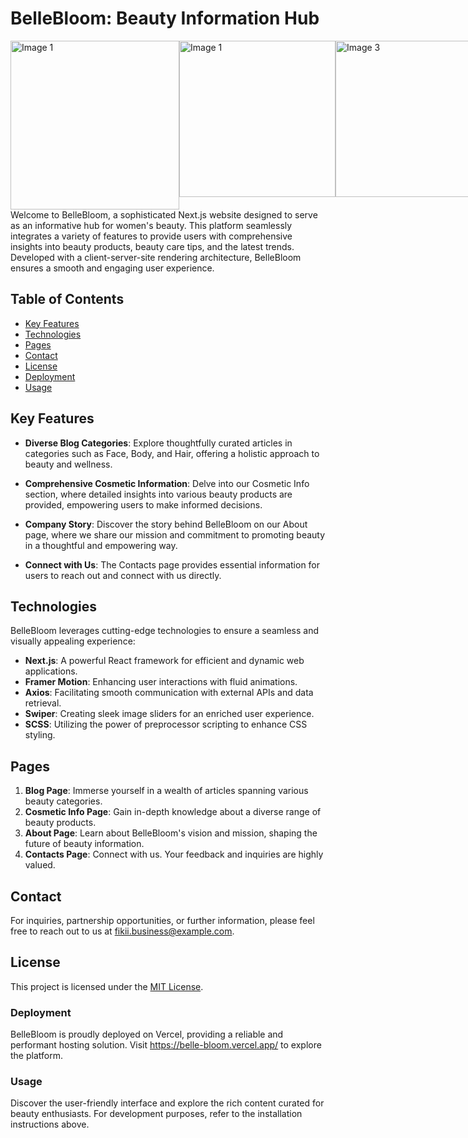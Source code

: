 # BelleBloom: Beauty Information Hub


<div style="display:flex;">
  <img src="https://drive.google.com/file/d/1QUCV6oTUUgi88LztHOBwe0JIS7ICHV1J/view" width="270" alt="Image 1">
<img src="https://drive.google.com/file/d/1Rngz2l18W5mmJHLTn2cBE7ti5uI2Vdoq/view?usp=drive_link" width="250" alt="Image 1">
<img src="https://drive.google.com/file/d/1nQ4I2GUjswqmJCAGu-MF4lgREvLUibox/view?usp=drive_link" width="250" alt="Image 3">
<img src="[https://drive.google.com/uc?export=view&id=1iW7V0XoyAv-9_JnfvffptJnVIX2qaRfN](https://drive.google.com/file/d/1fbg2eBSVzzP6LR0YrW5HFtMPGfojQskQ/view?usp=drive_link)" width="250" alt="Image 4">
</div>
Welcome to BelleBloom, a sophisticated Next.js website designed to serve as an informative hub for women's beauty. This platform seamlessly integrates a variety of features to provide users with comprehensive insights into beauty products, beauty care tips, and the latest trends. Developed with a client-server-site rendering architecture, BelleBloom ensures a smooth and engaging user experience.

## Table of Contents
- [Key Features](#key-features)
- [Technologies](#technologies)
- [Pages](#pages)
- [Contact](#contact)
- [License](#license)
- [Deployment](#deployment)
- [Usage](#usage)

## Key Features

- **Diverse Blog Categories**: Explore thoughtfully curated articles in categories such as Face, Body, and Hair, offering a holistic approach to beauty and wellness.

- **Comprehensive Cosmetic Information**: Delve into our Cosmetic Info section, where detailed insights into various beauty products are provided, empowering users to make informed decisions.

- **Company Story**: Discover the story behind BelleBloom on our About page, where we share our mission and commitment to promoting beauty in a thoughtful and empowering way.

- **Connect with Us**: The Contacts page provides essential information for users to reach out and connect with us directly.

## Technologies

BelleBloom leverages cutting-edge technologies to ensure a seamless and visually appealing experience:

- **Next.js**: A powerful React framework for efficient and dynamic web applications.
- **Framer Motion**: Enhancing user interactions with fluid animations.
- **Axios**: Facilitating smooth communication with external APIs and data retrieval.
- **Swiper**: Creating sleek image sliders for an enriched user experience.
- **SCSS**: Utilizing the power of preprocessor scripting to enhance CSS styling.



## Pages

1. **Blog Page**: Immerse yourself in a wealth of articles spanning various beauty categories.
2. **Cosmetic Info Page**: Gain in-depth knowledge about a diverse range of beauty products.
3. **About Page**: Learn about BelleBloom's vision and mission, shaping the future of beauty information.
4. **Contacts Page**: Connect with us. Your feedback and inquiries are highly valued.

## Contact

For inquiries, partnership opportunities, or further information, please feel free to reach out to us at [fikii.business@example.com](mailto:fikii.business@example.com).

## License

This project is licensed under the [MIT License](LICENSE.md).



### Deployment

BelleBloom is proudly deployed on Vercel, providing a reliable and performant hosting solution. Visit https://belle-bloom.vercel.app/ to explore the platform.

### Usage

Discover the user-friendly interface and explore the rich content curated for beauty enthusiasts. For development purposes, refer to the installation instructions above.
